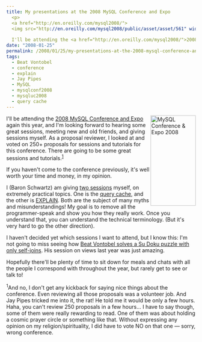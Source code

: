 ```yaml
---
title: My presentations at the 2008 MySQL Conference and Expo
  <p>
  <a href="http://en.oreilly.com/mysql2008/">
  <img src="http://en.oreilly.com/mysql2008/public/asset/asset/561" width="120" height="240"  border="0"  alt="MySQL Conference & Expo 2008" title="MySQL Conference & Expo 2008"  style="float: right" /></a>
  
  I'll be attending the <a href="http://en.oreilly.com/mysql2008/">2008 MySQL Conference and Expo</a> again this year, and I'm looking forward to hearing some great sessions, meeting new and old friends, and giving sessions myself.  As a proposal reviewer, I looked at and voted on 250+ proposals for sessions and tutorials for this conference.  There are going to be some great sessions and tutorials.</p>
date: "2008-01-25"
permalink: /2008/01/25/my-presentations-at-the-2008-mysql-conference-and-expo/
tags:
  - Beat Vontobel
  - conference
  - explain
  - Jay Pipes
  - MySQL
  - mysqlconf2008
  - mysqluc2008
  - query cache
---
```

[ <img src="http://en.oreilly.com/mysql2008/public/asset/asset/561" width="120" height="240"  border="0"  alt="MySQL Conference &#038; Expo 2008" title="MySQL Conference &#038; Expo 2008"  style="float: right" />][1] I'll be attending the [2008 MySQL Conference and Expo][1] again this year, and I'm looking forward to hearing some great sessions, meeting new and old friends, and giving sessions myself. As a proposal reviewer, I looked at and voted on 250+ proposals for sessions and tutorials for this conference. There are going to be some great sessions and tutorials.<sup>[1]</sup>

If you haven't come to the conference previously, it's well worth your time and money, in my opinion.

I (Baron Schwartz) am giving [two sessions][2] myself, on extremely practical topics. One is the [query cache][3], and the other is [EXPLAIN][4]. Both are the subject of many myths and misunderstandings! My goal is to remove all the programmer-speak and show you how they really work. Once you understand that, you can understand the technical terminology. (But it's very hard to go the other direction).

I haven't decided yet which sessions I want to attend, but I know this: I'm not going to miss seeing how [Beat Vontobel solves a Su Doku puzzle with only self-joins][5]. His session on views last year was just amazing.

Hopefully there'll be plenty of time to sit down for meals and chats with all the people I correspond with throughout the year, but rarely get to see or talk to!

<sup>1</sup>And no, I don't get any kickback for saying nice things about the conference. Even reviewing all those proposals was a volunteer job. And Jay Pipes tricked me into it, the rat! He told me it would be only a few hours. Haha, you can't review 250 proposals in a few hours&#8230; I have to say though, some of them were really rewarding to read. One of them was about holding a cosmic prayer circle or something like that. Without expressing any opinion on my religion/spirituality, I did have to vote NO on that one &#8212; sorry, wrong conference.

 [1]: http://en.oreilly.com/mysql2008/
 [2]: http://en.oreilly.com/mysql2008/public/schedule/speaker/142
 [3]: http://en.oreilly.com/mysql2008/public/schedule/detail/1763
 [4]: http://en.oreilly.com/mysql2008/public/schedule/detail/300
 [5]: http://en.oreilly.com/mysql2008/public/schedule/detail/794
